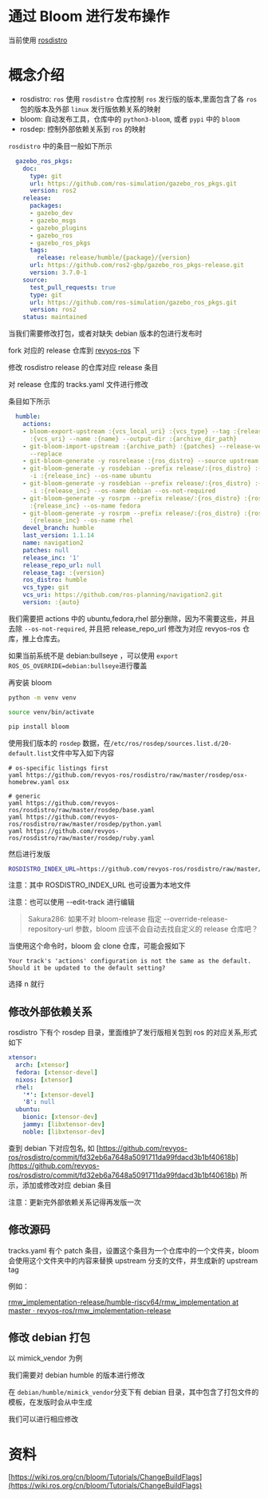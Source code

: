 # 通过 Bloom 进行发布操作

当前使用 [rosdistro](https://github.com/revyos-ros/rosdistro)

# 概念介绍
- rosdistro: `ros` 使用 `rosdistro` 仓库控制 `ros` 发行版的版本,里面包含了各 `ros` 包的版本及外部 `linux` 发行版依赖关系的映射
- bloom: 自动发布工具，仓库中的 `python3-bloom`, 或者 `pypi` 中的 `bloom`
- rosdep: 控制外部依赖关系到 `ros` 的映射

`rosdistro` 中的条目一般如下所示

```yaml
  gazebo_ros_pkgs:
    doc:
      type: git
      url: https://github.com/ros-simulation/gazebo_ros_pkgs.git
      version: ros2
    release:
      packages:
      - gazebo_dev
      - gazebo_msgs
      - gazebo_plugins
      - gazebo_ros
      - gazebo_ros_pkgs
      tags:
        release: release/humble/{package}/{version}
      url: https://github.com/ros2-gbp/gazebo_ros_pkgs-release.git
      version: 3.7.0-1
    source:
      test_pull_requests: true
      type: git
      url: https://github.com/ros-simulation/gazebo_ros_pkgs.git
      version: ros2
    status: maintained
```

当我们需要修改打包，或者对缺失 debian 版本的包进行发布时



fork 对应的 release 仓库到 [revyos-ros](https://github.com/revyos-ros) 下

修改 rosdistro release 的仓库对应 release 条目

对 release 仓库的 tracks.yaml 文件进行修改

条目如下所示

```yaml
  humble:
    actions:
    - bloom-export-upstream :{vcs_local_uri} :{vcs_type} --tag :{release_tag} --display-uri
      :{vcs_uri} --name :{name} --output-dir :{archive_dir_path}
    - git-bloom-import-upstream :{archive_path} :{patches} --release-version :{version}
      --replace
    - git-bloom-generate -y rosrelease :{ros_distro} --source upstream -i :{release_inc}
    - git-bloom-generate -y rosdebian --prefix release/:{ros_distro} :{ros_distro}
      -i :{release_inc} --os-name ubuntu
    - git-bloom-generate -y rosdebian --prefix release/:{ros_distro} :{ros_distro}
      -i :{release_inc} --os-name debian --os-not-required
    - git-bloom-generate -y rosrpm --prefix release/:{ros_distro} :{ros_distro} -i
      :{release_inc} --os-name fedora
    - git-bloom-generate -y rosrpm --prefix release/:{ros_distro} :{ros_distro} -i
      :{release_inc} --os-name rhel
    devel_branch: humble
    last_version: 1.1.14
    name: navigation2
    patches: null
    release_inc: '1'
    release_repo_url: null
    release_tag: :{version}
    ros_distro: humble
    vcs_type: git
    vcs_uri: https://github.com/ros-planning/navigation2.git
    version: :{auto}
```

我们需要把 actions 中的 ubuntu,fedora,rhel 部分删除，因为不需要这些，并且去除 `--os-not-required`, 并且把 release_repo_url 修改为对应 revyos-ros 仓库，推上仓库去。

如果当前系统不是 debian:bullseye ，可以使用 `export ROS_OS_OVERRIDE=debian:bullseye`进行覆盖

再安装 bloom

```bash
python -m venv venv

source venv/bin/activate

pip install bloom
```



使用我们版本的 `rosdep` 数据，在`/etc/ros/rosdep/sources.list.d/20-default.list`文件中写入如下内容

```plain
# os-specific listings first
yaml https://github.com/revyos-ros/rosdistro/raw/master/rosdep/osx-homebrew.yaml osx

# generic
yaml https://github.com/revyos-ros/rosdistro/raw/master/rosdep/base.yaml
yaml https://github.com/revyos-ros/rosdistro/raw/master/rosdep/python.yaml
yaml https://github.com/revyos-ros/rosdistro/raw/master/rosdep/ruby.yaml
```

然后进行发版

```bash
ROSDISTRO_INDEX_URL=https://github.com/revyos-ros/rosdistro/raw/master/index-v4.yaml bloom-release -r humble package_name
```

注意：其中 ROSDISTRO_INDEX_URL 也可设置为本地文件

注意：也可以使用 --edit-track 进行编辑

> Sakura286: 如果不对 bloom-release 指定 --override-release-repository-url 参数，bloom 应该不会自动去找自定义的 release 仓库吧？

当使用这个命令时，bloom 会 clone 仓库，可能会报如下



```plain
Your track's 'actions' configuration is not the same as the default.
Should it be updated to the default setting?
```

选择 n 就行

## 修改外部依赖关系
rosdistro 下有个 rosdep 目录，里面维护了发行版相关包到 ros 的对应关系,形式如下

```yaml
xtensor:
  arch: [xtensor]
  fedora: [xtensor-devel]
  nixos: [xtensor]
  rhel:
    '*': [xtensor-devel]
    '8': null
  ubuntu:
    bionic: [xtensor-dev]
    jammy: [libxtensor-dev]
    noble: [libxtensor-dev]
```

查到 debian 下对应包名, 如 [https://github.com/revyos-ros/rosdistro/commit/fd32eb6a7648a5091711da99fdacd3b1bf40618b](https://github.com/revyos-ros/rosdistro/commit/fd32eb6a7648a5091711da99fdacd3b1bf40618b) 所示，添加或修改对应 debian 条目

注意：更新完外部依赖关系记得再发版一次

## 修改源码
 tracks.yaml 有个 patch 条目，设置这个条目为一个仓库中的一个文件夹，bloom 会使用这个文件夹中的内容来替换 upstream 分支的文件，并生成新的 upstream tag

例如：

[rmw_implementation-release/humble-riscv64/rmw_implementation at master · revyos-ros/rmw_implementation-release](https://github.com/revyos-ros/rmw_implementation-release/tree/master/humble-riscv64/rmw_implementation)

## 修改 debian 打包
以 mimick_vendor 为例

我们需要对 debian humble 的版本进行修改

在 `debian/humble/mimick_vendor`分支下有 debian 目录，其中包含了打包文件的模板，在发版时会从中生成

我们可以进行相应修改

# 资料
[https://wiki.ros.org/cn/bloom/Tutorials/ChangeBuildFlags](https://wiki.ros.org/cn/bloom/Tutorials/ChangeBuildFlags)
